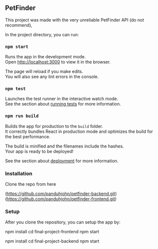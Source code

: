 ## PetFinder

This project was made with the very unreliable PetFinder API (do not recommend),




In the project directory, you can run:

### `npm start`

Runs the app in the development mode.<br />
Open [http://localhost:3000](http://localhost:3000) to view it in the browser.

The page will reload if you make edits.<br />
You will also see any lint errors in the console.

### `npm test`

Launches the test runner in the interactive watch mode.<br />
See the section about [running tests](https://facebook.github.io/create-react-app/docs/running-tests) for more information.

### `npm run build`

Builds the app for production to the `build` folder.<br />
It correctly bundles React in production mode and optimizes the build for the best performance.

The build is minified and the filenames include the hashes.<br />
Your app is ready to be deployed!

See the section about [deployment](https://facebook.github.io/create-react-app/docs/deployment) for more information.

### Installation 

Clone the repo from here 

(https://github.com/panduhjohn/petfinder-backend.git)
(https://github.com/panduhjohn/petfinder-frontend.git)

### Setup
After you clone the repository, you can setup the app by:

npm install 
cd final-project-frontend
npm start

npm install 
cd final-project-backend
npm start



